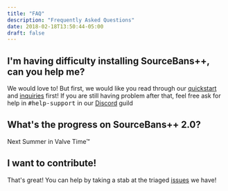 ```yaml
---
title: "FAQ"
description: "Frequently Asked Questions"
date: 2018-02-18T13:50:44-05:00
draft: false
---
```


## I'm having difficulty installing SourceBans++, can you help me?

We would love to! But first, we would like you read through our [quickstart](/docs/quickstart) and [inquiries](/docs/inquiries) first!
If you are still having problem after that, feel free ask for help in <samp>#help-support</samp> in our [Discord](https://discord.gg/4Bhj6NU) guild

## What's the progress on SourceBans++ 2.0?

Next Summer in Valve Time&trade;

## I want to contribute!

That's great! You can help by taking a stab at the triaged [issues](https://github.com/sbpp/sourcebans-pp/issues) we have!
